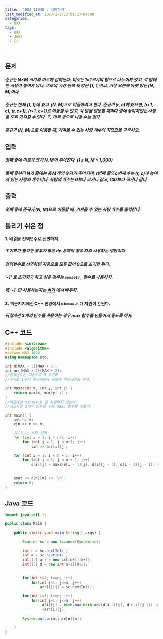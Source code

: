 ```yaml
---
title:  "BOJ_11048 : 이동하기"
last_modified_at: 2020-1-2T23:01:17-04:00
categories: 
  - BOJ
tags:
  - BOJ
  - Java
  - C++

---
```



## 문제

##### 준규는 N×M 크기의 미로에 갇혀있다. 미로는 1×1크기의 방으로 나누어져 있고, 각 방에는 사탕이 놓여져 있다. 미로의 가장 왼쪽 윗 방은 (1, 1)이고, 가장 오른쪽 아랫 방은 (N, M)이다.

##### 준규는 현재 (1, 1)에 있고, (N, M)으로 이동하려고 한다. 준규가 (r, c)에 있으면, (r+1, c), (r, c+1), (r+1, c+1)로 이동할 수 있고, 각 방을 방문할 때마다 방에 놓여져있는 사탕을 모두 가져갈 수 있다. 또, 미로 밖으로 나갈 수는 없다.

##### 준규가 (N, M)으로 이동할 때, 가져올 수 있는 사탕 개수의 최댓값을 구하시오.

## 입력

##### 첫째 줄에 미로의 크기 N, M이 주어진다. (1 ≤ N, M ≤ 1,000)

##### 둘째 줄부터 N개 줄에는 총 M개의 숫자가 주어지며, r번째 줄의 c번째 수는 (r, c)에 놓여져 있는 사탕의 개수이다. 사탕의 개수는 0보다 크거나 같고, 100보다 작거나 같다.

## 출력

##### 첫째 줄에 준규가 (N, M)으로 이동할 때, 가져올 수 있는 사탕 개수를 출력한다.

## 틀리기 쉬운 점

**1. 배열을 전역변수로 선언하자.**

  

##### 초기화가 필요한 경우가 많은 dp 문제의 경우 자주 사용하는 방법이다.
##### 전역변수로 선언하면 자동으로 모든 값이 0으로 초기화 된다.
##### '-1' 로 초기화가 하고 싶은 경우는 ``memset()`` 함수를 사용하자.
##### 왜 '-1' 만 사용하는지는 [여기](https://junco.tistory.com/59) 에서 배우자.

**2. 백준저지에선 C++ 환경에서 ``minmax.h`` 가 지원이 안된다.**

  
##### 귀찮지만 3개의 인수를 사용하는 경우 max 함수를 만들어서 풀도록 하자.


## C++ 코드
```c++
#include <iostream>
#include <algorithm>
#define MAX 1000
using namespace std;

int d[MAX + 5][MAX + 5];
int arr[MAX + 5][MAX + 5];
//전역변수는 자동으로 0 초기화
//시작을 1부터 하기때문에 배열에 여유공간을 주자.

int max3(int x, int y, int z) {
	return max(x, max(y, z));
}
//백준에선 minmax.h 를 지원하지 않는다.
//귀찮지만 3개의 인수를 받는 max3 함수를 만들자.

int main() {
	int n, m;
	cin >> n >> m;

	//(1,1) 부터 입력
	for (int i = 1; i < n+1; i++) 
		for (int j = 1; j < m+1; j++) 
			cin >> arr[i][j];		
	
	for (int i = 1; i < n + 1; i++) 
		for (int j = 1; j < m + 1; j++) 
			d[i][j] = max3(d[i - 1][j], d[i][j - 1], d[i - 1][j - 1]) + arr[i][j];
		
	
	cout << d[n][m] << '\n';
	return 0;
}

```

## Java 코드

```java
import java.util.*;

public class Main {
	
	public static void main(String[] args) {
		
		Scanner sc = new Scanner(System.in);
				
		int n = sc.nextInt();
		int m = sc.nextInt();
		int[][] arr = new int[n+1][m+1];
		int[][] d = new int[n+1][m+1];
		
		
		for(int i=1; i<=n; i++) 
			for(int j=1; j<=m; j++)
				arr[i][j] = sc.nextInt();
		
		for(int i=1; i<=n; i++) 
			for(int j=1; j<=m; j++)
				 d[i][j] = Math.max(Math.max(d[i-1][j], d[i-1][j-1]) ,d[i][j-1])
				 +arr[i][j];
		
		System.out.println(d[n][m]);
						
	}
}
```



